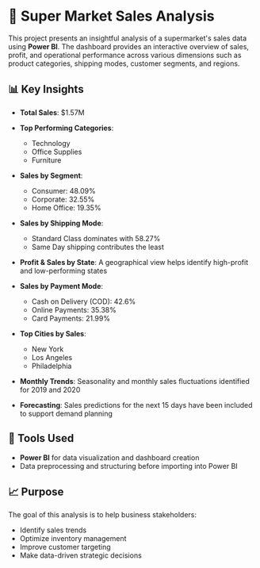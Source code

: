 # 🛒 Super Market Sales Analysis

This project presents an insightful analysis of a supermarket's sales data using **Power BI**. The dashboard provides an interactive overview of sales, profit, and operational performance across various dimensions such as product categories, shipping modes, customer segments, and regions.

## 📊 Key Insights

- **Total Sales**: $1.57M  
- **Top Performing Categories**:
  - Technology
  - Office Supplies
  - Furniture

- **Sales by Segment**:
  - Consumer: 48.09%
  - Corporate: 32.55%
  - Home Office: 19.35%

- **Sales by Shipping Mode**:
  - Standard Class dominates with 58.27%
  - Same Day shipping contributes the least

- **Profit & Sales by State**: A geographical view helps identify high-profit and low-performing states

- **Sales by Payment Mode**:
  - Cash on Delivery (COD): 42.6%
  - Online Payments: 35.38%
  - Card Payments: 21.99%

- **Top Cities by Sales**:
  - New York
  - Los Angeles
  - Philadelphia

- **Monthly Trends**: Seasonality and monthly sales fluctuations identified for 2019 and 2020

- **Forecasting**: Sales predictions for the next 15 days have been included to support demand planning

## 📌 Tools Used

- **Power BI** for data visualization and dashboard creation
- Data preprocessing and structuring before importing into Power BI

## 📈 Purpose

The goal of this analysis is to help business stakeholders:
- Identify sales trends
- Optimize inventory management
- Improve customer targeting
- Make data-driven strategic decisions
